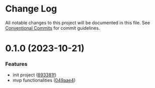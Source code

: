 # Change Log

All notable changes to this project will be documented in this file.
See [Conventional Commits](https://conventionalcommits.org) for commit guidelines.

# 0.1.0 (2023-10-21)

### Features

- init project ([893381f](https://github.com/aijun-li/mockya/commit/893381ffd7c680f72ab1b2852e24dabf0eef1fc7))
- mvp functionalities ([049aae4](https://github.com/aijun-li/mockya/commit/049aae4f42b0de4b7fdccfa4256ec3f3b0e4ab9b))

